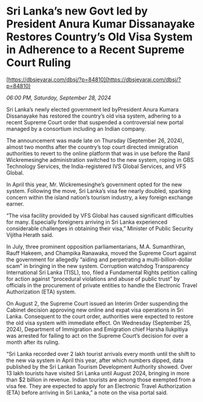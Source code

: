# Sri Lanka’s new  Govt led by  President  Anura  Kumar  Dissanayake Restores  Country’s Old Visa System  in Adherence to a Recent Supreme Court Ruling

[https://dbsjeyaraj.com/dbsj/?p=84810](https://dbsjeyaraj.com/dbsj/?p=84810)

*06:00 PM, Saturday, September 28, 2024*

Sri Lanka’s newly elected government led byPresident Anura Kumara Dissanayake has restored the country’s old visa system, adhering to a recent Supreme Court order that suspended a controversial new portal managed by a consortium including an Indian company.

The announcement was made late on Thursday (September 26, 2024), almost two months after the country’s top court directed immigration authorities to revert to the online platform that was in use before the Ranil Wickremesinghe administration switched to the new system, roping in GBS Technology Services, the India-registered IVS Global Services, and VFS Global.

In April this year, Mr. Wickremesinghe’s government opted for the new system. Following the move, Sri Lanka’s visa fee nearly doubled, sparking concern within the island nation’s tourism industry, a key foreign exchange earner.

“The visa facility provided by VFS Global has caused significant difficulties for many. Especially foreigners arriving in Sri Lanka experienced considerable challenges in obtaining their visa,” Minister of Public Security Vijitha Herath said.

In July, three prominent opposition parliamentarians, M.A. Sumanthiran, Rauff Hakeem, and Champika Ranawaka, moved the Supreme Court against the government for allegedly “aiding and perpetrating a multi-billion-dollar scam” in bringing in the new system. Corruption watchdog Transparency International Sri Lanka (TISL), too, filed a Fundamental Rights petition calling for action against “procedural violations and abuse of public trust” by officials in the procurement of private entities to handle the Electronic Travel Authorization (ETA) system.

On August 2, the Supreme Court issued an Interim Order suspending the Cabinet decision approving new online and expat visa operations in Sri Lanka. Consequent to the court order, authorities were expected to restore the old visa system with immediate effect. On Wednesday (September 25, 2024), Department of Immigration and Emigration chief Harsha Ilukpitiya was arrested for failing to act on the Supreme Court’s decision for over a month after its ruling.

“Sri Lanka recorded over 2 lakh tourist arrivals every month until the shift to the new via system in April this year, after which numbers dipped, data published by the Sri Lankan Tourism Development Authority showed. Over 13 lakh tourists have visited Sri Lanka until August 2024, bringing in more than $2 billion in revenue. Indian tourists are among those exempted from a visa fee. They are expected to apply for an Electronic Travel Authorization (ETA) before arriving in Sri Lanka,” a note on the visa portal said.

